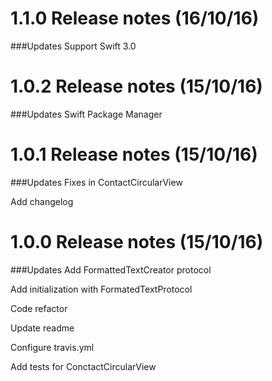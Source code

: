 1.1.0 Release notes (16/10/16)
=============================================================

###Updates
Support Swift 3.0


1.0.2 Release notes (15/10/16)
=============================================================

###Updates
Swift Package Manager



1.0.1 Release notes (15/10/16)
=============================================================

###Updates
Fixes in ContactCircularView

Add changelog



1.0.0 Release notes (15/10/16)
=============================================================

###Updates
Add FormattedTextCreator protocol

Add initialization with FormatedTextProtocol

Code refactor

Update readme

Configure travis.yml

Add tests for ConctactCircularView

